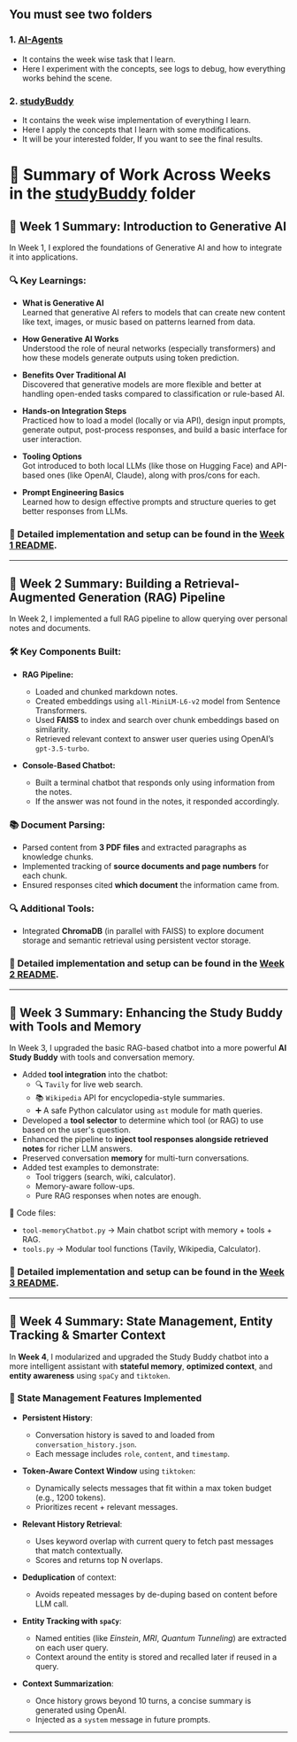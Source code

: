 ## You must see two folders 

### 1. [AI-Agents](./AI-Agents/)

- It contains the week wise task that I learn.
- Here I experiment with the concepts, see logs to debug, how everything works behind the scene.

### 2. [studyBuddy](./studyBuddy/)

- It contains the week wise implementation of everything I learn.
- Here I apply the concepts that I learn with some modifications.
- It will be your interested folder, If you want to see the final results.


# 📘 Summary of Work Across Weeks in the [studyBuddy](./studyBuddy/) folder



## 📅 Week 1 Summary: Introduction to Generative AI
In Week 1, I explored the foundations of Generative AI and how to integrate it into applications.

### 🔍 Key Learnings:

- **What is Generative AI**  
  Learned that generative AI refers to models that can create new content like text, images, or music based on patterns learned from data.

- **How Generative AI Works**  
  Understood the role of neural networks (especially transformers) and how these models generate outputs using token prediction.

- **Benefits Over Traditional AI**  
  Discovered that generative models are more flexible and better at handling open-ended tasks compared to classification or rule-based AI.

- **Hands-on Integration Steps**  
  Practiced how to load a model (locally or via API), design input prompts, generate output, post-process responses, and build a basic interface for user interaction.

- **Tooling Options**  
  Got introduced to both local LLMs (like those on Hugging Face) and API-based ones (like OpenAI, Claude), along with pros/cons for each.

- **Prompt Engineering Basics**  
  Learned how to design effective prompts and structure queries to get better responses from LLMs.


### 📄 Detailed implementation and setup can be found in the [Week 1 README](./studyBuddy/week1/README.md).

---

## 📅 Week 2 Summary: Building a Retrieval-Augmented Generation (RAG) Pipeline
In Week 2, I implemented a full RAG pipeline to allow querying over personal notes and documents.

### 🛠️ Key Components Built:

- **RAG Pipeline:**
  - Loaded and chunked markdown notes.
  - Created embeddings using `all-MiniLM-L6-v2` model from Sentence Transformers.
  - Used **FAISS** to index and search over chunk embeddings based on similarity.
  - Retrieved relevant context to answer user queries using OpenAI’s `gpt-3.5-turbo`.

- **Console-Based Chatbot:**
  - Built a terminal chatbot that responds only using information from the notes.
  - If the answer was not found in the notes, it responded accordingly.

### 📚 Document Parsing:

- Parsed content from **3 PDF files** and extracted paragraphs as knowledge chunks.
- Implemented tracking of **source documents and page numbers** for each chunk.
- Ensured responses cited **which document** the information came from.

### 🔍 Additional Tools:

- Integrated **ChromaDB** (in parallel with FAISS) to explore document storage and semantic retrieval using persistent vector storage.

### 📄 Detailed implementation and setup can be found in the [Week 2 README](./studyBuddy/week2/README.md).

---

## 📅 Week 3 Summary: Enhancing the Study Buddy with Tools and Memory

In Week 3, I upgraded the basic RAG-based chatbot into a more powerful **AI Study Buddy** with tools and conversation memory.


- Added **tool integration** into the chatbot:
  - 🔍 `Tavily` for live web search.
  - 📚 `Wikipedia` API for encyclopedia-style summaries.
  - ➕ A safe Python calculator using `ast` module for math queries.
- Developed a **tool selector** to determine which tool (or RAG) to use based on the user's question.
- Enhanced the pipeline to **inject tool responses alongside retrieved notes** for richer LLM answers.
- Preserved conversation **memory** for multi-turn conversations.
- Added test examples to demonstrate:
  - Tool triggers (search, wiki, calculator).
  - Memory-aware follow-ups.
  - Pure RAG responses when notes are enough.

📁 Code files:
- `tool-memoryChatbot.py` → Main chatbot script with memory + tools + RAG.
- `tools.py` → Modular tool functions (Tavily, Wikipedia, Calculator).

### 📄 Detailed implementation and setup can be found in the [Week 3 README](./studyBuddy/week3/README.md).

---



## 📅 Week 4 Summary: State Management, Entity Tracking & Smarter Context

In **Week 4**, I modularized and upgraded the Study Buddy chatbot into a more intelligent assistant with **stateful memory**, **optimized context**, and **entity awareness** using `spaCy` and `tiktoken`.



### 🧠 State Management Features Implemented

- **Persistent History**:
  - Conversation history is saved to and loaded from `conversation_history.json`.
  - Each message includes `role`, `content`, and `timestamp`.

- **Token-Aware Context Window** using `tiktoken`:
  - Dynamically selects messages that fit within a max token budget (e.g., 1200 tokens).
  - Prioritizes recent + relevant messages.

- **Relevant History Retrieval**:
  - Uses keyword overlap with current query to fetch past messages that match contextually.
  - Scores and returns top N overlaps.

- **Deduplication** of context:
  - Avoids repeated messages by de-duping based on content before LLM call.

- **Entity Tracking with `spaCy`**:
  - Named entities (like *Einstein*, *MRI*, *Quantum Tunneling*) are extracted on each user query.
  - Context around the entity is stored and recalled later if reused in a query.

- **Context Summarization**:
  - Once history grows beyond 10 turns, a concise summary is generated using OpenAI.
  - Injected as a `system` message in future prompts.

---


